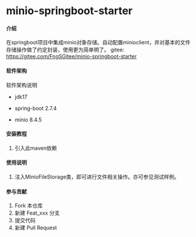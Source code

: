 # minio-springboot-starter

#### 介绍
​	在springboot项目中集成minio对象存储。自动配置minioclient，并对基本的文件存储操作做了约定封装，使用更为简单明了。
   gitee: https://gitee.com/FngSGitee/minio-springboot-starter
#### 软件架构
软件架构说明

- jdk17

- spring-boot 2.7.4

- minio 8.4.5


#### 安装教程

1. 引入此maven依赖

   

#### 使用说明

1. 注入MinioFileStorage类，即可进行文件相关操作。亦可参见测试样例。

   

#### 参与贡献

1.  Fork 本仓库
2.  新建 Feat_xxx 分支
3.  提交代码
4.  新建 Pull Request
